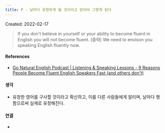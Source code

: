 ```yaml
---
title: P - 날마다 유창하게 될 것이라고 믿어야 그렇게 된다
---
```


Created: 2022-02-17

>If you don't believe in yourself or your ability to become fluent in English you will not become fluent. (중략) We need to envison you speaking English fluently now.

#### References
-  [Go Natural English Podcast | Listening & Speaking Lessons - 9 Reasons People Become Fluent English Speakers Fast (and others don't)](https://podcasts.google.com/feed/aHR0cDovL2dvbmF0dXJhbGVuZ2xpc2gubGlic3luLmNvbS9yc3M/episode/NDFjYjgwZjktMWI3Yi00NTBiLWFhNDUtZDIwOTJkODhlNjZl?sa=X&ved=0CAUQkfYCahcKEwiA--fr7YX2AhUAAAAAHQAAAAAQCg)

#### 생각
- 유창한 영어를 구사할 것이라고 확신하고, 이를 다른 사람들에게 알리며, 날마다 행함으로써 실제로 유창해진다. 

#### 연결
- 